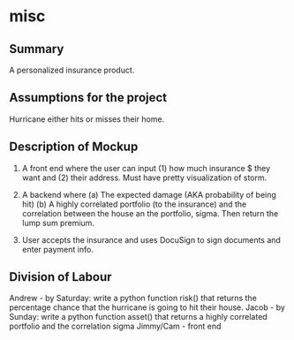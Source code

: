 # misc

## Summary

A personalized insurance product.

## Assumptions for the project

Hurricane either hits or misses their home.

## Description of Mockup

1. A front end where the user can input (1) how much insurance $ they want and (2) their address. Must have pretty visualization of storm.
2. A backend where
  (a) The expected damage (AKA probability of being hit)
  (b) A highly correlated portfolio (to the insurance) and the correlation between the house an the portfolio, sigma. Then return the lump sum premium.
  
3. User accepts the insurance and uses DocuSign to sign documents and enter payment info.

## Division of Labour

Andrew - by Saturday: write a python function risk() that returns the percentage chance that the hurricane is going to hit their house.
Jacob - by Sunday: write a python function asset() that returns a highly correlated portfolio and the correlation sigma
Jimmy/Cam - front end
